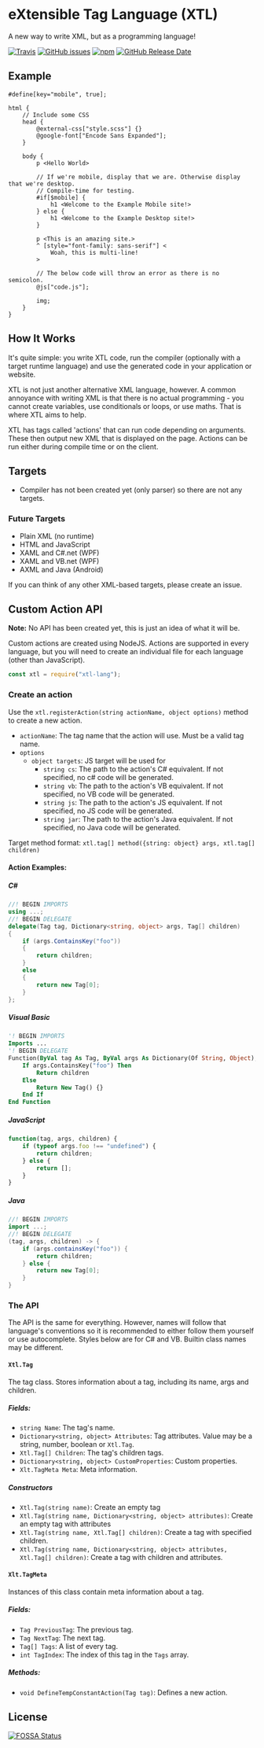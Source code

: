 
eXtensible Tag Language (XTL)
=============================
A new way to write XML, but as a programming language!

[![Travis](https://img.shields.io/travis/Zoweb/XTL.svg?style=for-the-badge)](https://travis-ci.org/Zoweb/XTL)
[![GitHub issues](https://img.shields.io/github/issues/Zoweb/XTL.svg?style=for-the-badge)](https://github.com/Zoweb/XTL/issues)
[![npm](https://img.shields.io/npm/v/xtl-lang.svg?style=for-the-badge)](https://npmjs.org/package/xtl-lang)
[![GitHub Release Date](https://img.shields.io/github/release-date/Zoweb/XTL.svg?style=for-the-badge)](https://github.com/Zoweb/XTL/releases)

Example
-------
```xtl
#define[key="mobile", true];

html {
    // Include some CSS
    head {
        @external-css["style.scss"] {}
        @google-font["Encode Sans Expanded"];
    }

    body {
        p <Hello World>
        
        // If we're mobile, display that we are. Otherwise display that we're desktop.
        // Compile-time for testing.
        #if[$mobile] {
            h1 <Welcome to the Example Mobile site!>
        } else {
            h1 <Welcome to the Example Desktop site!>
        }

        p <This is an amazing site.>
        ^ [style="font-family: sans-serif"] <
            Woah, this is multi-line!
        >

        // The below code will throw an error as there is no semicolon.
        @js["code.js"];

        img;
    }
}
```

How It Works
------------

It's quite simple: you write XTL code, run the compiler (optionally with
    a target runtime language) and use the generated code in your
    application or website.

XTL is not just another alternative XML language, however. A common
    annoyance with writing XML is that there is no actual programming -
    you cannot create variables, use conditionals or loops, or use
    maths. That is where XTL aims to help.

XTL has tags called 'actions' that can run code depending on arguments.
    These then output new XML that is displayed on the page. Actions
    can be run either during compile time or on the client.

Targets
-------

 - Compiler has not been created yet (only parser) so there are not any
    targets.

### Future Targets

 - Plain XML (no runtime)
 - HTML and JavaScript
 - XAML and C#.net (WPF)
 - XAML and VB.net (WPF)
 - AXML and Java (Android)

If you can think of any other XML-based targets, please create an issue.

Custom Action API
-----------------

**Note:** No API has been created yet, this is just an idea of what it
    will be.

Custom actions are created using NodeJS. Actions are supported in every
    language, but you will need to create an individual file for each
    language (other than JavaScript).

```js
const xtl = require("xtl-lang");
```

### Create an action
Use the `xtl.registerAction(string actionName, object options)` method
    to create a new action.

 - `actionName`: The tag name that the action will use. Must be a valid
    tag name.
 - `options`
    - `object targets`: JS target will be used for
        - `string cs`: The path to the action's C# equivalent. If not
            specified, no c# code will be generated.
        - `string vb`: The path to the action's VB equivalent. If not
            specified, no VB code will be generated.
        - `string js`: The path to the action's JS equivalent. If not
            specified, no JS code will be generated.
        - `string jar`: The path to the action's Java equivalent. If not
            specified, no Java code will be generated.

Target method format:
`xtl.tag[] method({string: object} args, xtl.tag[] children)`

#### Action Examples:

##### C#
```cs
//! BEGIN IMPORTS
using ...;
//! BEGIN DELEGATE
delegate(Tag tag, Dictionary<string, object> args, Tag[] children)
{
    if (args.ContainsKey("foo"))
    {
        return children;
    }
    else
    {
        return new Tag[0];
    }
};

```

##### Visual Basic
```vb
'! BEGIN IMPORTS
Imports ...
'! BEGIN DELEGATE
Function(ByVal tag As Tag, ByVal args As Dictionary(Of String, Object), ByVal children As Tag())
    If args.ContainsKey("foo") Then
        Return children
    Else
        Return New Tag() {}
    End If
End Function
```

##### JavaScript
```js
function(tag, args, children) {
    if (typeof args.foo !== "undefined") {
        return children;
    } else {
        return [];
    }
}
```

##### Java
```java
//! BEGIN IMPORTS
import ...;
//! BEGIN DELEGATE
(tag, args, children) -> {
    if (args.containsKey("foo")) {
        return children;
    } else {
        return new Tag[0];
    }
}
```

### The API
The API is the same for everything. However, names will follow that
    language's conventions so it is recommended to either follow them
    yourself or use autocomplete. Styles below are for C# and VB.
    Builtin class names may be different.

#### `Xtl.Tag`

The tag class. Stores information about a tag, including its name, args
    and children.

##### Fields:
 - `string Name`: The tag's name.
 - `Dictionary<string, object> Attributes`: Tag attributes.
    Value may be a string, number, boolean or `Xtl.Tag`.
 - `Xtl.Tag[] Children`: The tag's children tags.
 - `Dictionary<string, object> CustomProperties`: Custom properties.
 - `Xlt.TagMeta Meta`: Meta information.

##### Constructors
 - `Xtl.Tag(string name)`: Create an empty tag
 - `Xtl.Tag(string name, Dictionary<string, object> attributes)`: Create
    an empty tag with attributes
 - `Xtl.Tag(string name, Xtl.Tag[] children)`: Create a tag with
    specified children.
 - `Xtl.Tag(string name, Dictionary<string, object> attributes, Xtl.Tag[] children)`:
    Create a tag with children and attributes.

#### `Xlt.TagMeta`

Instances of this class contain meta information about a tag.

##### Fields:
 - `Tag PreviousTag`: The previous tag.
 - `Tag NextTag`: The next tag.
 - `Tag[] Tags`: A list of every tag.
 - `int TagIndex`: The index of this tag in the `Tags` array.

##### Methods:
 - `void DefineTempConstantAction(Tag tag)`: Defines a new action.

License
-------
[![FOSSA Status](https://app.fossa.io/api/projects/git%2Bgithub.com%2FZoweb%2FXTL.svg?type=large)](https://app.fossa.io/projects/git%2Bgithub.com%2FZoweb%2FXTL)
